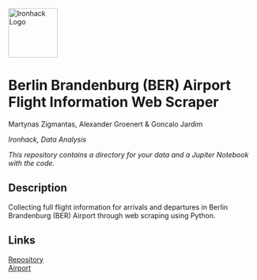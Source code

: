 <img src="https://bit.ly/2VnXWr2" alt="Ironhack Logo" width="100"/>

# Berlin Brandenburg (BER) Airport Flight Information Web Scraper
Martynas Zigmantas, Alexander Groenert & Goncalo Jardim

*Ironhack, Data Analysis*

*This repository contains a directory for your data and a Jupiter Notebook with the code.*

<a name="description"></a>

## Description
Collecting full flight information for arrivals and departures in Berlin Brandenburg (BER) Airport through web scraping using Python.

<a name="links"></a>

## Links

[Repository](https://github.com/Blyatman-coder/ironhack_selenium_scraper.git)  
[Airport](https://ber.berlin-airport.de/en.html)  